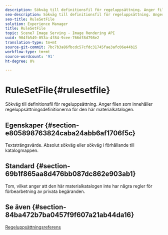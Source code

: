```yaml
---
description: Sökväg till definitionsfil för regeluppsättning. Anger filen som innehåller regeluppsättningsdefinitionerna för den här materialkatalogen.
seo-description: Sökväg till definitionsfil för regeluppsättning. Anger filen som innehåller regeluppsättningsdefinitionerna för den här materialkatalogen.
seo-title: RuleSetFile
solution: Experience Manager
title: RuleSetFile
topic: Scene7 Image Serving - Image Rendering API
uuid: 904fb549-053a-4f84-9cee-766df8d798e2
translation-type: tm+mt
source-git-commit: 7bc7b3a86fbcdc57cfdc31745fae3afc06e44b15
workflow-type: tm+mt
source-wordcount: '91'
ht-degree: 0%

---
```



# RuleSetFile{#rulesetfile}

Sökväg till definitionsfil för regeluppsättning. Anger filen som innehåller regeluppsättningsdefinitionerna för den här materialkatalogen.

## Egenskaper {#section-e805898763824caba24abb6af1706f5c}

Textsträngsvärde. Absolut sökväg eller sökväg i förhållande till katalogmappen.

## Standard {#section-69b1f865aa8d476bb087dc862e903ab1}

Tom, vilket anger att den här materialkatalogen inte har några regler för förbearbetning av privata begäranden.

## Se även {#section-84ba472b7ba0457f9f607a21ab44da16}

[Regeluppsättningsreferens](../../../../../ir-api/material-cat/image-rendering-api-ref/c-ir-material-catalog/c-ir-rule-set-reference/c-ir-rule-set-reference.md#concept-2369f884d9724727aaf436b5b0261dbe)
